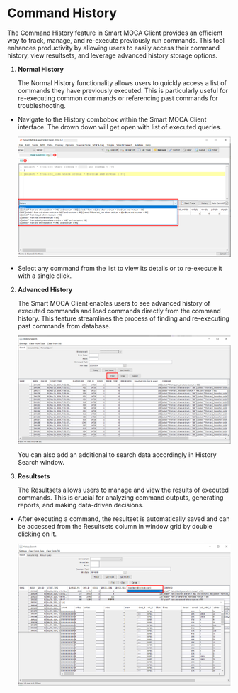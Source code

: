 # Command History

The Command History feature in Smart MOCA Client provides an efficient way to track, manage, and re-execute previously run commands. This tool enhances productivity by allowing users to easily access their command history, view resultsets, and leverage advanced history storage options.

1. **Normal History**

   The Normal History functionality allows users to quickly access a list of commands they have previously executed. This is particularly useful for re-executing common commands or referencing past commands for troubleshooting.

  - Navigate to the History combobox within the Smart MOCA Client interface. The drown down will get open with list of executed queries.

    ![Normal History](../.attachments/history1.png)

  - Select any command from the list to view its details or to re-execute it with a single click.

2. **Advanced History**

   The Smart MOCA Client enables users to see advanced history of executed commands and load commands directly from the command history. This feature streamlines the process of finding and re-executing past commands from database.

   ![Advance History](../.attachments/edit-menu/edit3.png)

   You can also add an additional to search data accordingly in History Search window.

3. **Resultsets**

   The Resultsets allows users to manage and view the results of executed commands. This is crucial for analyzing command outputs, generating reports, and making data-driven decisions.

  - After executing a command, the resultset is automatically saved and can be accessed from the Resultsets column in window grid by double clicking on it.

    ![Resultsets](../.attachments/history4.png)